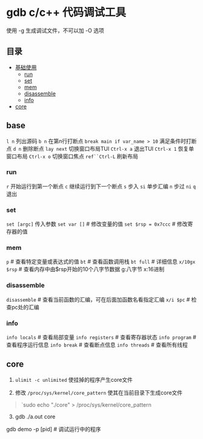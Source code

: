 # gdb c/c++ 代码调试工具
使用 -g 生成调试文件，不可以加 -O 选项

## 目录
- [基础使用](#base)
  - [run](#run)
  - [set](#set)
  - [mem](#mem)
  - [disassemble](#disassemble)
  - [info](#info)
- [core](#core)

## base
`l n`         列出源码
`b n`         在第n行打断点
`break main if var_name > 10`  满足条件时打断点
`d n`         删除断点
`lay next`    切换窗口布局TUI
`Ctrl-x a`    退出TUI
`Ctrl-x 1`    恢复单窗口布局
`Ctrl-x o`    切换窗口焦点
`ref``Ctrl-L` 刷新布局

### run
`r`           开始运行到第一个断点
`c`     继续运行到下一个断点
`s`     步入
`si`    单步汇编
`n`     步过
`ni`
`q`     退出

### set
`set [argc]`  传入参数
`set var []`		# 修改变量的值
`set $rsp = 0x7ccc`	# 修改寄存器的值

### mem
`p` 				# 查看特定变量或表达式的值
`bt`				# 查看函数调用栈
`bt full`			# 详细信息
`x/10gx $rsp`		# 查看内存中由$rsp开始的10个八字节数据 g:八字节 x:16进制

### disassemble
`disassemble`		# 查看当前函数的汇编，可在后面加函数名看指定汇编
`x/i $pc`           # 检查pc处的汇编

### info
`info locals`		# 查看局部变量
`info registers`	# 查看寄存器状态
`info program`  	# 查看程序运行信息
`info break`		# 查看断点信息
`info threads`  	# 查看所有线程

## core
1. `ulimit -c unlimited`   使挂掉的程序产生core文件

2. 修改 `/proc/sys/kernel/core_pattern`  使其在当前目录下生成core文件
> `sudo echo "./core" > /proc/sys/kernel/core_pattern

3. gdb ./a.out core

gdb demo -p [pid]		# 调试运行中的程序
